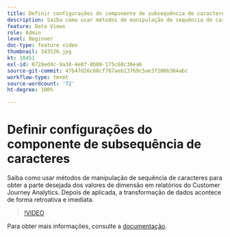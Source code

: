 ```yaml
---
title: Definir configurações do componente de subsequência de caracteres
description: Saiba como usar métodos de manipulação de sequência de caracteres para obter a parte desejada dos valores de dimensão em relatórios do Customer Journey Analytics. Depois de aplicada, a transformação de dados acontece de forma retroativa e imediata.
feature: Data Views
role: Admin
level: Beginner
doc-type: feature video
thumbnail: 343526.jpg
kt: 10451
exl-id: 0728ed4c-9a38-4e8f-8b08-175c68c36ea6
source-git-commit: 47b47d26c68cf787aeb13769c5ae3f200b364abc
workflow-type: tm+mt
source-wordcount: '72'
ht-degree: 100%

---
```


# Definir configurações do componente de subsequência de caracteres

Saiba como usar métodos de manipulação de sequência de caracteres para obter a parte desejada dos valores de dimensão em relatórios do Customer Journey Analytics. Depois de aplicada, a transformação de dados acontece de forma retroativa e imediata.

>[!VIDEO](https://video.tv.adobe.com/v/3417373/?quality=12&learn=on&captions=por_br)

Para obter mais informações, consulte a [documentação](https://experienceleague.adobe.com/docs/analytics-platform/using/cja-dataviews/component-settings/substring.html?lang=pt-BR).
